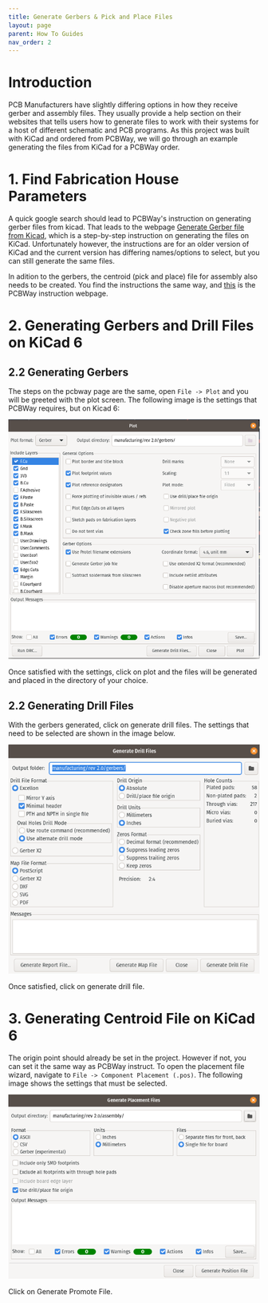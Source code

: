 ```yaml
---
title: Generate Gerbers & Pick and Place Files
layout: page
parent: How To Guides
nav_order: 2
---
```

# Introduction
PCB Manufacturers have slightly differing options in how they receive gerber and assembly files. They usually provide a help section  on their websites that tells users how to generate files to work with their systems for a host of different schematic and PCB programs. As this project was built with KiCad and ordered from PCBWay, we will go through an example generating the files from KiCad for a PCBWay order.

# 1. Find Fabrication House Parameters
A quick google search should lead to PCBWay's instruction on generating gerber files from kicad. That leads to the webpage [Generate Gerber file from Kicad](https://www.pcbway.com/helpcenter/technical_support/Generate_Gerber_file_from_Kicad.html), which is a step-by-step instruction on generating the files on KiCad. Unfortunately however, the instructions are for an older version of KiCad and the current version has differing names/options to select, but you can still generate the same files.

In adition to the gerbers, the centroid (pick and place) file for assembly also needs to be created. You find the instructions the same way, and [this](https://www.pcbway.com/helpcenter/technical_support/Generate_Position_File_in_Kicad.html) is the PCBWay instruction webpage.

# 2. Generating Gerbers and Drill Files on KiCad 6

## 2.2 Generating Gerbers
The steps on the pcbway page are the same, open `File -> Plot` and you will be greeted with the plot screen. The following image is the settings that PCBWay requires, but on Kicad 6:
<div>
    <img src="../assets/images/generate_gerbers.png">
</div>

Once satisfied with the settings, click on plot and the files will be generated and placed in the directory of your choice.

## 2.2 Generating Drill Files
With the gerbers generated, click on generate drill files. The settings that need to be selected are shown in the image below.

<div>
    <img src="../assets/images/generate_drill_file.png">
</div>

Once satisfied, click on generate drill file.

# 3. Generating Centroid File on KiCad 6
The origin point should already be set in the project. However if not, you can set it the same way as PCBWay instruct.
To open the placement file wizard, navigate to `File -> Component Placement (.pos)`. The following image shows the settings that must be selected.

<div>
    <img src="../assets/images/centroid_settings.png">
</div>

Click on Generate Promote File.